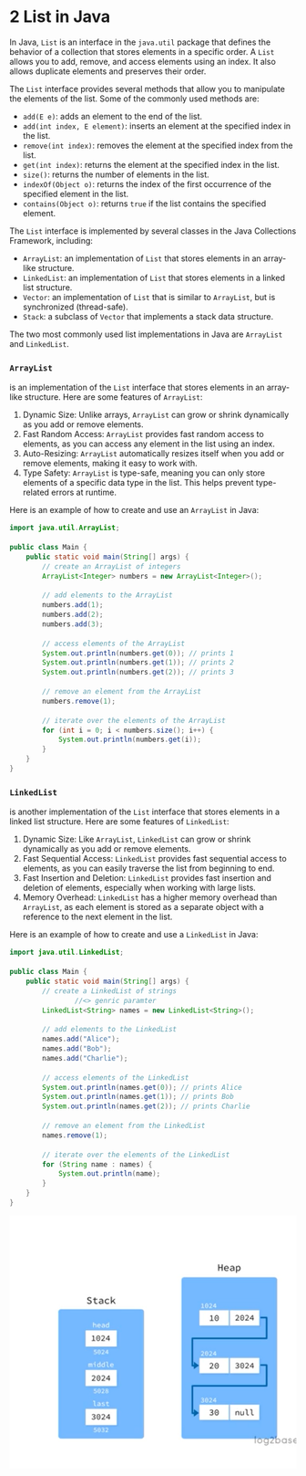 # 2 List in Java

In Java, `List` is an interface in the `java.util` package that defines the behavior of a collection that stores elements in a specific order. A `List` allows you to add, remove, and access elements using an index. It also allows duplicate elements and preserves their order.

The `List` interface provides several methods that allow you to manipulate the elements of the list. Some of the commonly used methods are:

- `add(E e)`: adds an element to the end of the list.
- `add(int index, E element)`: inserts an element at the specified index in the list.
- `remove(int index)`: removes the element at the specified index from the list.
- `get(int index)`: returns the element at the specified index in the list.
- `size()`: returns the number of elements in the list.
- `indexOf(Object o)`: returns the index of the first occurrence of the specified element in the list.
- `contains(Object o)`: returns `true` if the list contains the specified element.

The `List` interface is implemented by several classes in the Java Collections Framework, including:

- `ArrayList`: an implementation of `List` that stores elements in an array-like structure.
- `LinkedList`: an implementation of `List` that stores elements in a linked list structure.
- `Vector`: an implementation of `List` that is similar to `ArrayList`, but is synchronized (thread-safe).
- `Stack`: a subclass of `Vector` that implements a stack data structure.

The two most commonly used list implementations in Java are `ArrayList` and `LinkedList`.

### `ArrayList`

 is an implementation of the `List` interface that stores elements in an array-like structure. Here are some features of `ArrayList`:

1. Dynamic Size: Unlike arrays, `ArrayList` can grow or shrink dynamically as you add or remove elements.
2. Fast Random Access: `ArrayList` provides fast random access to elements, as you can access any element in the list using an index.
3. Auto-Resizing: `ArrayList` automatically resizes itself when you add or remove elements, making it easy to work with.
4. Type Safety: `ArrayList` is type-safe, meaning you can only store elements of a specific data type in the list. This helps prevent type-related errors at runtime.

Here is an example of how to create and use an `ArrayList` in Java:

```java
import java.util.ArrayList;

public class Main {
    public static void main(String[] args) {
        // create an ArrayList of integers
        ArrayList<Integer> numbers = new ArrayList<Integer>();

        // add elements to the ArrayList
        numbers.add(1);
        numbers.add(2);
        numbers.add(3);

        // access elements of the ArrayList
        System.out.println(numbers.get(0)); // prints 1
        System.out.println(numbers.get(1)); // prints 2
        System.out.println(numbers.get(2)); // prints 3

        // remove an element from the ArrayList
        numbers.remove(1);

        // iterate over the elements of the ArrayList
        for (int i = 0; i < numbers.size(); i++) {
            System.out.println(numbers.get(i));
        }
    }
}
```

### `LinkedList`

is another implementation of the `List` interface that stores elements in a linked list structure. Here are some features of `LinkedList`:

1. Dynamic Size: Like `ArrayList`, `LinkedList` can grow or shrink dynamically as you add or remove elements.
2. Fast Sequential Access: `LinkedList` provides fast sequential access to elements, as you can easily traverse the list from beginning to end.
3. Fast Insertion and Deletion: `LinkedList` provides fast insertion and deletion of elements, especially when working with large lists.
4. Memory Overhead: `LinkedList` has a higher memory overhead than `ArrayList`, as each element is stored as a separate object with a reference to the next element in the list.

Here is an example of how to create and use a `LinkedList` in Java:

```java
import java.util.LinkedList;

public class Main {
    public static void main(String[] args) {
        // create a LinkedList of strings
				//<> genric paramter
        LinkedList<String> names = new LinkedList<String>();

        // add elements to the LinkedList
        names.add("Alice");
        names.add("Bob");
        names.add("Charlie");

        // access elements of the LinkedList
        System.out.println(names.get(0)); // prints Alice
        System.out.println(names.get(1)); // prints Bob
        System.out.println(names.get(2)); // prints Charlie

        // remove an element from the LinkedList
        names.remove(1);

        // iterate over the elements of the LinkedList
        for (String name : names) {
            System.out.println(name);
        }
    }
}
```

![Untitled](2%20List%20in%20Java%202ecb05b398e64aa5b9755233e491bec9/Untitled.png)